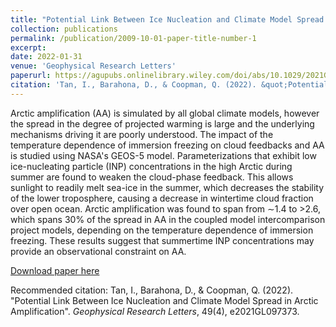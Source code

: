 ```yaml
---
title: "Potential Link Between Ice Nucleation and Climate Model Spread in Arctic Amplification"
collection: publications
permalink: /publication/2009-10-01-paper-title-number-1
excerpt:
date: 2022-01-31
venue: 'Geophysical Research Letters'
paperurl: https://agupubs.onlinelibrary.wiley.com/doi/abs/10.1029/2021GL097373
citation: 'Tan, I., Barahona, D., & Coopman, Q. (2022). &quot;Potential Link Between Ice Nucleation and Climate Model Spread in Arctic Amplification.&quot; <i>Geophysical Research Letters</i>, 49(4), e2021GL097373.'
---
```

Arctic amplification (AA) is simulated by all global climate models, however the spread in the degree of projected warming is large and the underlying mechanisms driving it are poorly understood. The impact of the temperature dependence of immersion freezing on cloud feedbacks and AA is studied using NASA's GEOS-5 model. Parameterizations that exhibit low ice-nucleating particle (INP) concentrations in the high Arctic during summer are found to weaken the cloud-phase feedback. This allows sunlight to readily melt sea-ice in the summer, which decreases the stability of the lower troposphere, causing a decrease in wintertime cloud fraction over open ocean. Arctic amplification was found to span from ∼1.4 to >2.6, which spans 30% of the spread in AA in the coupled model intercomparison project models, depending on the temperature dependence of immersion freezing. These results suggest that summertime INP concentrations may provide an observational constraint on AA.

[Download paper here](https://agupubs.onlinelibrary.wiley.com/doi/abs/10.1029/2021GL097373)

Recommended citation: Tan, I., Barahona, D., & Coopman, Q. (2022). &quot;Potential Link Between Ice Nucleation and Climate Model Spread in Arctic Amplification&quot;. <i>Geophysical Research Letters</i>, 49(4), e2021GL097373.
